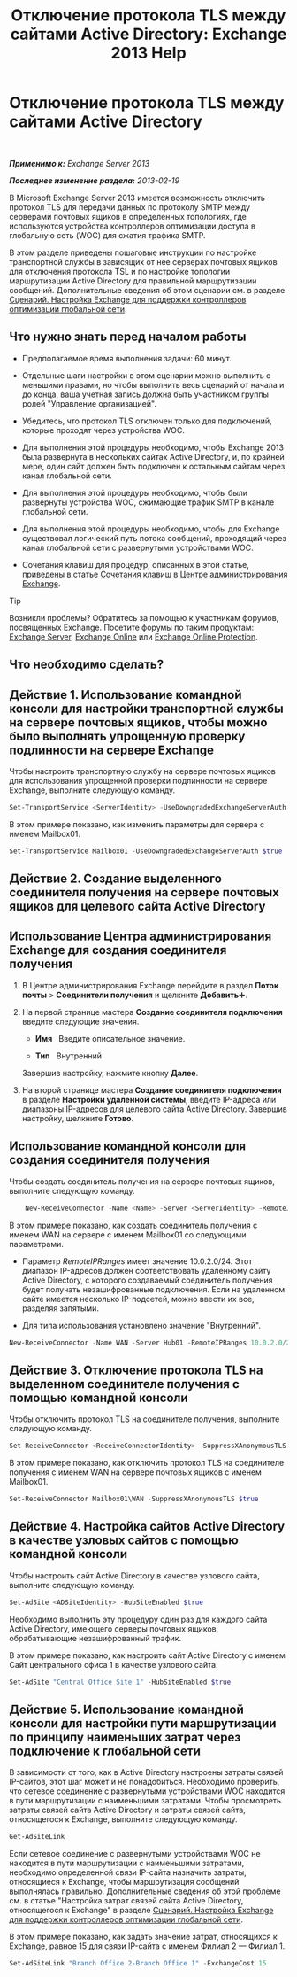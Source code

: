 ﻿---
title: 'Отключение протокола TLS между сайтами Active Directory: Exchange 2013 Help'
TOCTitle: Отключение протокола TLS между сайтами Active Directory
ms:assetid: 1e1a0acf-24e7-4f94-9b33-603a4e0a812c
ms:mtpsurl: https://technet.microsoft.com/ru-ru/library/Dd876856(v=EXCHG.150)
ms:contentKeyID: 52061208
ms.date: 04/30/2018
mtps_version: v=EXCHG.150
ms.translationtype: HT
---

# Отключение протокола TLS между сайтами Active Directory

 

_**Применимо к:** Exchange Server 2013_

_**Последнее изменение раздела:** 2013-02-19_

В Microsoft Exchange Server 2013 имеется возможность отключить протокол TLS для передачи данных по протоколу SMTP между серверами почтовых ящиков в определенных топологиях, где используются устройства контроллеров оптимизации доступа в глобальную сеть (WOC) для сжатия трафика SMTP.

В этом разделе приведены пошаговые инструкции по настройке транспортной службы в зависящих от нее серверах почтовых ящиков для отключения протокола TSL и по настройке топологии маршрутизации Active Directory для правильной маршрутизации сообщений. Дополнительные сведения об этом сценарии см. в разделе [Сценарий. Настройка Exchange для поддержки контроллеров оптимизации глобальной сети](scenario-configure-exchange-to-support-wan-optimization-controllers-exchange-2013-help.md).

## Что нужно знать перед началом работы

  - Предполагаемое время выполнения задачи: 60 минут.

  - Отдельные шаги настройки в этом сценарии можно выполнить с меньшими правами, но чтобы выполнить весь сценарий от начала и до конца, ваша учетная запись должна быть участником группы ролей "Управление организацией".

  - Убедитесь, что протокол TLS отключен только для подключений, которые проходят через устройства WOC.

  - Для выполнения этой процедуры необходимо, чтобы Exchange 2013 была развернута в нескольких сайтах Active Directory, и, по крайней мере, один сайт должен быть подключен к остальным сайтам через канал глобальной сети.

  - Для выполнения этой процедуры необходимо, чтобы были развернуты устройства WOC, сжимающие трафик SMTP в канале глобальной сети.

  - Для выполнения этой процедуры необходимо, чтобы для Exchange существовал логический путь потока сообщений, проходящий через канал глобальной сети с развернутыми устройствами WOC.

  - Сочетания клавиш для процедур, описанных в этой статье, приведены в статье [Сочетания клавиш в Центре администрирования Exchange](keyboard-shortcuts-in-the-exchange-admin-center-exchange-online-protection-help.md).

> [!TIP]  
> Возникли проблемы? Обратитесь за помощью к участникам форумов, посвященных Exchange. Посетите форумы по таким продуктам: <a href="https://go.microsoft.com/fwlink/p/?linkid=60612">Exchange Server</a>, <a href="https://go.microsoft.com/fwlink/p/?linkid=267542">Exchange Online</a> или <a href="https://go.microsoft.com/fwlink/p/?linkid=285351">Exchange Online Protection</a>.


## Что необходимо сделать?

## Действие 1. Использование командной консоли для настройки транспортной службы на сервере почтовых ящиков, чтобы можно было выполнять упрощенную проверку подлинности на сервере Exchange

Чтобы настроить транспортную службу на сервере почтовых ящиков для использования упрощенной проверки подлинности на сервере Exchange, выполните следующую команду.

```powershell
Set-TransportService <ServerIdentity> -UseDowngradedExchangeServerAuth $true
```

В этом примере показано, как изменить параметры для сервера с именем Mailbox01.

```powershell
Set-TransportService Mailbox01 -UseDowngradedExchangeServerAuth $true
```

## Действие 2. Создание выделенного соединителя получения на сервере почтовых ящиков для целевого сайта Active Directory

## Использование Центра администрирования Exchange для создания соединителя получения

1.  В Центре администрирования Exchange перейдите в раздел **Поток почты** \> **Соединители получения** и щелкните **Добавить**![Значок добавления](images/JJ218640.c1e75329-d6d7-4073-a27d-498590bbb558(EXCHG.150).gif "Значок добавления").

2.  На первой странице мастера **Создание соединителя подключения** введите следующие значения.
    
      - **Имя**   Введите описательное значение.
    
      - **Тип**   Внутренний
    
    Завершив настройку, нажмите кнопку **Далее**.

3.  На второй странице мастера **Создание соединителя подключения** в разделе **Настройки удаленной системы**, введите IP-адреса или диапазоны IP-адресов для целевого сайта Active Directory. Завершив настройку, щелкните **Готово**.

## Использование командной консоли для создания соединителя получения

Чтобы создать соединитель получения на сервере почтовых ящиков, выполните следующую команду.
```powershell
    New-ReceiveConnector -Name <Name> -Server <ServerIdentity> -RemoteIPRanges <IPAddressRange> -Internal
```
В этом примере показано, как создать соединитель получения с именем WAN на сервере с именем Mailbox01 со следующими параметрами.

  - Параметр *RemoteIPRanges* имеет значение 10.0.2.0/24. Этот диапазон IP-адресов должен соответствовать удаленному сайту Active Directory, с которого создаваемый соединитель получения будет получать незашифрованные подключения. Если на удаленном сайте имеется несколько IP-подсетей, можно ввести их все, разделяя запятыми.

  - Для типа использования установлено значение "Внутренний".

<!-- end list -->

```powershell
New-ReceiveConnector -Name WAN -Server Hub01 -RemoteIPRanges 10.0.2.0/24 -Internal
```

## Действие 3. Отключение протокола TLS на выделенном соединителе получения с помощью командной консоли

Чтобы отключить протокол TLS на соединителе получения, выполните следующую команду.

```powershell
Set-ReceiveConnector <ReceiveConnectorIdentity> -SuppressXAnonymousTLS $true
```

В этом примере показано, как отключить протокол TLS на соединителе получения с именем WAN на сервере почтовых ящиков с именем Mailbox01.

```powershell
Set-ReceiveConnector Mailbox01\WAN -SuppressXAnonymousTLS $true
```

## Действие 4. Настройка сайтов Active Directory в качестве узловых сайтов с помощью командной консоли

Чтобы настроить сайт Active Directory в качестве узлового сайта, выполните следующую команду.

```powershell
Set-AdSite <ADSiteIdentity> -HubSiteEnabled $true
```

Необходимо выполнить эту процедуру один раз для каждого сайта Active Directory, имеющего серверы почтовых ящиков, обрабатывающие незашифрованный трафик.

В этом примере показано, как настроить сайт Active Directory с именем Сайт центрального офиса 1 в качестве узлового сайта.

```powershell
Set-AdSite "Central Office Site 1" -HubSiteEnabled $true
```

## Действие 5. Использование командной консоли для настройки пути маршрутизации по принципу наименьших затрат через подключение к глобальной сети

В зависимости от того, как в Active Directory настроены затраты связей IP-сайтов, этот шаг может и не понадобиться. Необходимо проверить, что сетевое соединение с развернутыми устройствами WOC находится в пути маршрутизации с наименьшими затратами. Чтобы просмотреть затраты связей сайта Active Directory и затраты связей сайта, относящегося к Exchange, выполните следующую команду.

```powershell
Get-AdSiteLink
```

Если сетевое соединение с развернутыми устройствами WOC не находится в пути маршрутизации с наименьшими затратами, необходимо определенной связи IP-сайта назначить затраты, относящиеся к Exchange, чтобы маршрутизация сообщений выполнялась правильно. Дополнительные сведения об этой проблеме см. в статье "Настройка затрат связей сайта Active Directory, относящегося к Exchange" в разделе [Сценарий. Настройка Exchange для поддержки контроллеров оптимизации глобальной сети](scenario-configure-exchange-to-support-wan-optimization-controllers-exchange-2013-help.md).

В этом примере показано, как задать значение затрат, относящихся к Exchange, равное 15 для связи IP-сайта с именем Филиал 2 — Филиал 1.

```powershell
Set-AdSiteLink "Branch Office 2-Branch Office 1" -ExchangeCost 15
```

